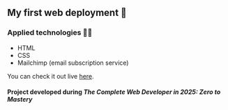 ## My first web deployment 🚀

### Applied technologies 🧑‍💻
- HTML
- CSS
- Mailchimp (email subscription service)

You can check it out live [here](https://insightvigil.github.io/ztm-first-functional-page/).

#### Project developed during _The Complete Web Developer in 2025: Zero to Mastery_
